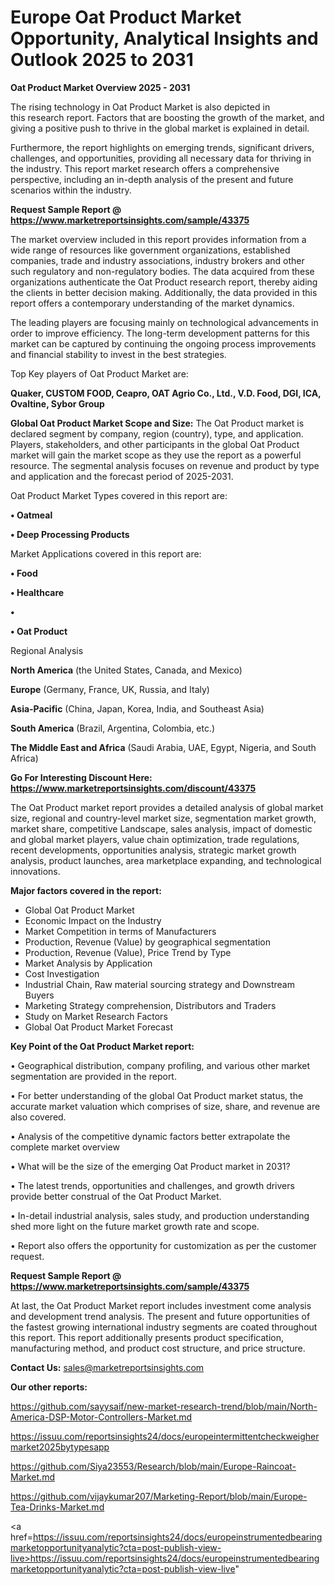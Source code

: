 # Europe Oat Product Market Opportunity, Analytical Insights and Outlook 2025 to 2031

<Strong> Oat Product Market Overview 2025 - 2031</strong>

The rising technology in Oat Product Market is also depicted in this research report. Factors that are boosting the growth of the market, and giving a positive push to thrive in the global market is explained in detail.

Furthermore, the report highlights on emerging trends, significant drivers, challenges, and opportunities, providing all necessary data for thriving in the industry. This report market research offers a comprehensive perspective, including an in-depth analysis of the present and future scenarios within the industry.

<strong>Request Sample Report @ <a href=https://www.marketreportsinsights.com/sample/43375>https://www.marketreportsinsights.com/sample/43375</a></strong>

The market overview included in this report provides information from a wide range of resources like government organizations, established companies, trade and industry associations, industry brokers and other such regulatory and non-regulatory bodies. The data acquired from these organizations authenticate the Oat Product research report, thereby aiding the clients in better decision making. Additionally, the data provided in this report offers a contemporary understanding of the market dynamics.

The leading players are focusing mainly on technological advancements in order to improve efficiency. The long-term development patterns for this market can be captured by continuing the ongoing process improvements and financial stability to invest in the best strategies.

Top Key players of Oat Product Market are:

<strong>Quaker, CUSTOM FOOD, Ceapro, OAT Agrio Co., Ltd., V.D. Food, DGI, ICA, Ovaltine, Sybor Group</strong>

<strong><b>Global Oat Product Market Scope and Size:</b></strong>
The Oat Product market is declared segment by company, region (country), type, and application. Players, stakeholders, and other participants in the global Oat Product market will gain the market scope as they use the report as a powerful resource. The segmental analysis focuses on revenue and product by type and application and the forecast period of 2025-2031.

Oat Product Market Types covered in this report are:

<strong>•  Oatmeal

•  Deep Processing Products</strong>

Market Applications covered in this report are:

<strong>•  Food

•  Healthcare

•  

•  Oat Product</strong> 

Regional Analysis

<strong>North America</strong> (the United States, Canada, and Mexico)

<strong>Europe</strong> (Germany, France, UK, Russia, and Italy)

<strong>Asia-Pacific</strong> (China, Japan, Korea, India, and Southeast Asia)

<strong>South America</strong> (Brazil, Argentina, Colombia, etc.)

<strong>The Middle East and Africa</strong> (Saudi Arabia, UAE, Egypt, Nigeria, and South Africa)

<strong>Go For Interesting Discount Here: <a href=https://www.marketreportsinsights.com/discount/43375>https://www.marketreportsinsights.com/discount/43375</a></strong>

The Oat Product market report provides a detailed analysis of global market size, regional and country-level market size, segmentation market growth, market share, competitive Landscape, sales analysis, impact of domestic and global market players, value chain optimization, trade regulations, recent developments, opportunities analysis, strategic market growth analysis, product launches, area marketplace expanding, and technological innovations.

<strong><b>Major factors covered in the report:</b></strong>
<ul>
  <li>Global Oat Product Market </li>
  <li>Economic Impact on the Industry</li>
  <li>Market Competition in terms of Manufacturers</li>
  <li>Production, Revenue (Value) by geographical segmentation</li>
  <li>Production, Revenue (Value), Price Trend by Type</li>
  <li>Market Analysis by Application</li>
  <li>Cost Investigation</li>
  <li>Industrial Chain, Raw material sourcing strategy and Downstream Buyers</li>
  <li>Marketing Strategy comprehension, Distributors and Traders</li>
  <li>Study on Market Research Factors</li>
  <li>Global Oat Product Market Forecast</li>
</ul>

<strong><b>Key Point of the Oat Product Market report:</b></strong>

• Geographical distribution, company profiling, and various other market segmentation are provided in the report.

• For better understanding of the global Oat Product market status, the accurate market valuation which comprises of size, share, and revenue are also covered.

• Analysis of the competitive dynamic factors better extrapolate the complete market overview

• What will be the size of the emerging Oat Product market in 2031?

• The latest trends, opportunities and challenges, and growth drivers provide better construal of the Oat Product Market.

• In-detail industrial analysis, sales study, and production understanding shed more light on the future market growth rate and scope.

• Report also offers the opportunity for customization as per the customer request.

<strong>Request Sample Report @ <a href=https://www.marketreportsinsights.com/sample/43375>https://www.marketreportsinsights.com/sample/43375</a></strong>

At last, the Oat Product Market report includes investment come analysis and development trend analysis. The present and future opportunities of the fastest growing international industry segments are coated throughout this report. This report additionally presents product specification, manufacturing method, and product cost structure, and price structure.

<strong>Contact Us:</strong>
sales@marketreportsinsights.com

<strong>Our other reports:</strong>

<a href=https://github.com/sayysaif/new-market-research-trend/blob/main/North-America-DSP-Motor-Controllers-Market.md>https://github.com/sayysaif/new-market-research-trend/blob/main/North-America-DSP-Motor-Controllers-Market.md</a>

<a href=https://issuu.com/reportsinsights24/docs/europeintermittentcheckweighermarket2025bytypesapp>https://issuu.com/reportsinsights24/docs/europeintermittentcheckweighermarket2025bytypesapp</a>

<a href=https://github.com/Siya23553/Research/blob/main/Europe-Raincoat-Market.md>https://github.com/Siya23553/Research/blob/main/Europe-Raincoat-Market.md</a>

<a href=https://github.com/vijaykumar207/Marketing-Report/blob/main/Europe-Tea-Drinks-Market.md>https://github.com/vijaykumar207/Marketing-Report/blob/main/Europe-Tea-Drinks-Market.md</a>

<a href=https://issuu.com/reportsinsights24/docs/europeinstrumentedbearingmarketopportunityanalytic?cta=post-publish-view-live>https://issuu.com/reportsinsights24/docs/europeinstrumentedbearingmarketopportunityanalytic?cta=post-publish-view-live</a>"

